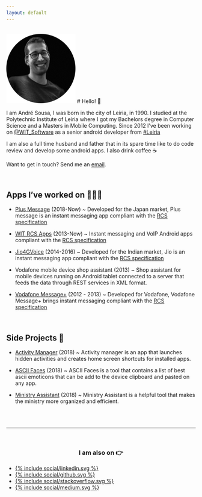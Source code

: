 ```yaml
---
layout: default
---
```


<br/>

<img width="184" height="184" src="/images/me.png">
# Hello! 👋

I am André Sousa, I was born in the city of Leiria, in 1990. I studied at the Polytechnic Institute of Leiria where I got my Bachelors degree in Computer Science and a Masters in Mobile Computing. Since 2012 I’ve been working on [@WIT_Software](https://www.google.com/url?q=https%3A%2F%2Ftwitter.com%2FWIT_Software&sa=D&sntz=1&usg=AFQjCNGvrLh_7lGUHtOvTw5r1g4arrodRw) as a senior android developer from [#Leiria](https://www.google.com/maps/place/Leiria/)

I am also a full time husband and father that in its spare time like to do code review and develop some android apps.
I also drink coffee ☕️

Want to get in touch? Send me an [email](mailto:andrefrsousa@icloud.com).

<br/>

## Apps I’ve worked on 👨🏻‍💻

- [Plus Message](https://play.google.com/store/apps/details?id=jp.softbank.mb.plusmessage) (2018-Now) ~ Developed for the Japan market, Plus message is an instant messaging app compliant with the [RCS specification](https://www.gsma.com/futurenetworks/rcs/rcs-documentation/)

- [WIT RCS Apps](https://www.wit-software.com/products/rcs-suite/) (2013-Now) ~ Instant messaging and VoIP Android apps compliant with the [RCS specification](https://www.gsma.com/futurenetworks/rcs/rcs-documentation/)

- [Jio4GVoice](https://play.google.com/store/apps/details?id=com.jio.join) (2014-2016) ~ Developed for the Indian market, Jio is an instant messaging app compliant with the [RCS specification](https://www.gsma.com/futurenetworks/rcs/rcs-documentation/)

- Vodafone mobile device shop assistant (2013) ~ Shop assistant for mobile devices running on Android tablet connected to a server that feeds the data through REST services in XML format.

- [Vodafone Message+](https://play.google.com/store/apps/details?id=com.vodafone.messaging) (2012 - 2013) ~ Developed for Vodafone, Vodafone Message+ brings instant messaging compliant with the [RCS specification](https://www.gsma.com/futurenetworks/rcs/rcs-documentation/)

<br/>

## Side Projects 💪

- [Activity Manager](https://play.google.com/store/apps/details?id=com.andrefrsousa.tools.activitymanager) (2018) ~ Activity manager is an app that launches hidden activities and creates home screen shortcuts for installed apps.

- [ASCII Faces](https://play.google.com/store/apps/details?id=com.andrefrsousa.tools.ascii) (2018) ~ ASCII Faces is a tool that contains a list of best ascii emoticons that can be add to the device clipboard and pasted on any app.

- [Ministry Assistant](https://play.google.com/store/apps/details?id=com.andrefrsousa.tools.ministrypad) (2018) ~ Ministry Assistant is a helpful tool that makes the ministry more organized and efficient.


<br/>
<br/>

<hr />

<br/>

<center><h3>I am also on 👉</h3></center>

<div class="sharebuttons">
  

<div class="sharebuttonstable">

  <ul>
    <li class="linkedin">
      <a href="https://www.linkedin.com/in/andrefrsousa/">
        {% include social/linkedin.svg %}
      </a>
    </li>
    <li class="gitlab">
      <a href="https://github.com/andrefrsousa">
        {% include social/github.svg %}
      </a>
    </li>
    <li class="stackoverflow">
      <a href="https://stackoverflow.com/users/1574250/andré-sousa">
        {% include social/stackoverflow.svg %}
      </a>
    </li>
    <li class="medium">
      <a href="https://medium.com/@andrefrsousa">
        {% include social/medium.svg %}
      </a>
    </li>
  </ul>
</div>
</div>
                        
